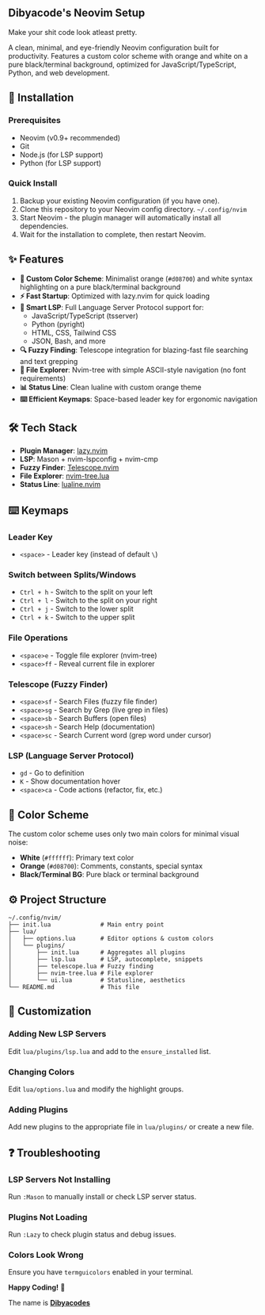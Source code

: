 ## Dibyacode's Neovim Setup
Make your shit code look atleast pretty.

A clean, minimal, and eye-friendly Neovim configuration built for productivity. Features a custom color scheme with orange and white on a pure black/terminal background, optimized for JavaScript/TypeScript, Python, and web development.

## 🚀 Installation

### Prerequisites
- Neovim (v0.9+ recommended)
- Git
- Node.js (for LSP support)
- Python (for LSP support)

### Quick Install
1.  Backup your existing Neovim configuration (if you have one).
2.  Clone this repository to your Neovim config directory. `~/.config/nvim`
3.  Start Neovim - the plugin manager will automatically install all dependencies.
4.  Wait for the installation to complete, then restart Neovim.


## ✨ Features

- **🎨 Custom Color Scheme**: Minimalist orange (`#d08700`) and white syntax highlighting on a pure black/terminal background
- **⚡ Fast Startup**: Optimized with lazy.nvim for quick loading
- **🧠 Smart LSP**: Full Language Server Protocol support for:
  - JavaScript/TypeScript (tsserver)
  - Python (pyright)
  - HTML, CSS, Tailwind CSS
  - JSON, Bash, and more
- **🔍 Fuzzy Finding**: Telescope integration for blazing-fast file searching and text grepping
- **📁 File Explorer**: Nvim-tree with simple ASCII-style navigation (no font requirements)
- **📊 Status Line**: Clean lualine with custom orange theme
- **⌨️ Efficient Keymaps**: Space-based leader key for ergonomic navigation

## 🛠️ Tech Stack

- **Plugin Manager**: [lazy.nvim](https://github.com/folke/lazy.nvim)
- **LSP**: Mason + nvim-lspconfig + nvim-cmp
- **Fuzzy Finder**: [Telescope.nvim](https://github.com/nvim-telescope/telescope.nvim)
- **File Explorer**: [nvim-tree.lua](https://github.com/nvim-tree/nvim-tree.lua)
- **Status Line**: [lualine.nvim](https://github.com/nvim-lualine/lualine.nvim)

## ⌨️ Keymaps

### Leader Key
- `<space>` - Leader key (instead of default `\`)

### Switch between Splits/Windows
- `Ctrl + h` - Switch to the split on your left
- `Ctrl + l` - Switch to the split on your right
- `Ctrl + j` - Switch to the lower split
- `Ctrl + k` - Switch to the upper split

### File Operations
- `<space>e` - Toggle file explorer (nvim-tree)
- `<space>ff` - Reveal current file in explorer

### Telescope (Fuzzy Finder)
- `<space>sf` - Search Files (fuzzy file finder)
- `<space>sg` - Search by Grep (live grep in files)
- `<space>sb` - Search Buffers (open files)
- `<space>sh` - Search Help (documentation)
- `<space>sc` - Search Current word (grep word under cursor)

### LSP (Language Server Protocol)
- `gd` - Go to definition
- `K` - Show documentation hover
- `<space>ca` - Code actions (refactor, fix, etc.)

## 🎨 Color Scheme

The custom color scheme uses only two main colors for minimal visual noise:
- **White** (`#ffffff`): Primary text color
- **Orange** (`#d08700`): Comments, constants, special syntax
- **Black/Terminal BG**: Pure black or terminal background

## ⚙️ Project Structure
```
~/.config/nvim/
├── init.lua              # Main entry point
├── lua/
│   ├── options.lua       # Editor options & custom colors
│   └── plugins/
│       ├── init.lua      # Aggregates all plugins
│       ├── lsp.lua       # LSP, autocomplete, snippets
│       ├── telescope.lua # Fuzzy finding
│       ├── nvim-tree.lua # File explorer
│       └── ui.lua        # Statusline, aesthetics
└── README.md             # This file
```

## 🔧 Customization

### Adding New LSP Servers
Edit `lua/plugins/lsp.lua` and add to the `ensure_installed` list.

### Changing Colors
Edit `lua/options.lua` and modify the highlight groups.

### Adding Plugins
Add new plugins to the appropriate file in `lua/plugins/` or create a new file.

## ❓ Troubleshooting

### LSP Servers Not Installing
Run `:Mason` to manually install or check LSP server status.

### Plugins Not Loading
Run `:Lazy` to check plugin status and debug issues.

### Colors Look Wrong
Ensure you have `termguicolors` enabled in your terminal.

**Happy Coding!** 🚀

The name is [**Dibyacodes**](https://x.com/dibyacodes)
